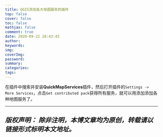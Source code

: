 ```yaml
---
title: QGIS添加各大地图服务的插件
top: false
cover: false
toc: false
mathjax: false
comment: true
date: 2020-09-22 18:43:43
author:
keywords:
img:
coverImg:
password:
summary:
categories:
tags:
---
```


在插件中搜索并安装**QuickMapServices**插件，然后打开插件的`Settings -> More Services`，点击`Get contributed pack`获得所有服务，就可以用添加添加各种地图服务了。

---
*版权声明：*
*除非注明，本博文章均为原创，转载请以链接形式标明本文地址。*
---